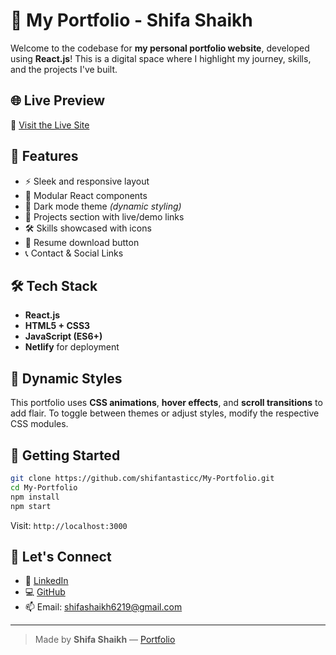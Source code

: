 # 💼 My Portfolio - Shifa Shaikh

Welcome to the codebase for **my personal portfolio website**, developed using **React.js**! This is a digital space where I highlight my journey, skills, and the projects I've built.

## 🌐 Live Preview

🚀 [Visit the Live Site](https://portfolio-shifa.netlify.app/)

## 🎨 Features

- ⚡ Sleek and responsive layout
- 🧩 Modular React components
- 🌙 Dark mode theme *(dynamic styling)*
- 📂 Projects section with live/demo links
- 🛠️ Skills showcased with icons
- 📄 Resume download button
- 📞 Contact & Social Links

## 🛠 Tech Stack

- **React.js**
- **HTML5 + CSS3**
- **JavaScript (ES6+)**
- **Netlify** for deployment

## 🌈 Dynamic Styles

This portfolio uses **CSS animations**, **hover effects**, and **scroll transitions** to add flair. To toggle between themes or adjust styles, modify the respective CSS modules.

## 🚀 Getting Started

```bash
git clone https://github.com/shifantasticc/My-Portfolio.git
cd My-Portfolio
npm install
npm start
```

Visit: `http://localhost:3000`


## 🤝 Let's Connect

- 💼 [LinkedIn](https://www.linkedin.com/in/shifantastic/)
- 💻 [GitHub](https://github.com/shifantasticc)
- 📫 Email: shifashaikh6219@gmail.com

---

> Made by **Shifa Shaikh** — [Portfolio](https://portfolio-shifa.netlify.app/)

